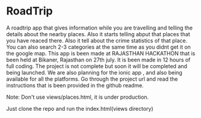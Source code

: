 # RoadTrip
A roadtrip app that gives information while you are travelling and telling the details about the nearby places. Also it starts telling abput that places that you have reaced there. Also it tell about the crime statistics of that place. You can also search 2-3 categories at the same time as you didnt get it on the google map. 
This app is been made at RAJASTHAN HACKATHON that is been held at Bikaner, Rajasthan on 27th july. 
It is been made in 12 hours of full coding. The project is not complete but soon it will be completed and being launched. We are also planning for the ionic app , and also being available for all the platforms. 
Go through the project url and read the instructions that is been provided in the github readme.

Note: Don't use views/places.html, it is under production.

Just clone the repo and run the index.html(views directory)

